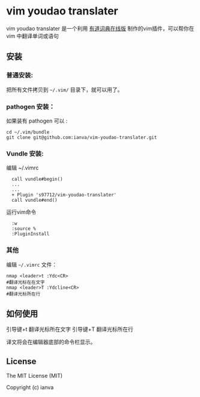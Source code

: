 # vim youdao translater

vim youdao translater 是一个利用 [有道词典在线版](http://dict.youdao.com/) 制作的vim插件，可以帮你在 vim 中翻译单词或语句

## 安装

### 普通安装:
把所有文件拷贝到 `~/.vim/` 目录下，就可以用了。


### pathogen 安装：
如果装有 pathogen 可以 :

	cd ~/.vim/bundle
	git clone git@github.com:ianva/vim-youdao-translater.git

### Vundle 安装:
  编辑 ~/.vimrc
  ```vim
    call vundle#begin()
    ...
    ...
    + Plugin 's97712/vim-youdao-translater'
    call vundle#end()
  ```
  运行vim命令
  ```
    :w
    :source %
    :PluginInstall
  ```

###  其他
编辑 `~/.vimrc` 文件：

```vim
nmap <leader>t :Ydc<CR>
#翻译光标在在文字
nmap <leader>T :Ydcline<CR>
#翻译光标所在行
```

## 如何使用

引导键+t 翻译光标所在文字
引导键+T 翻译光标所在行

译文将会在编辑器底部的命令栏显示。

## License

The MIT License (MIT)

Copyright (c) ianva



